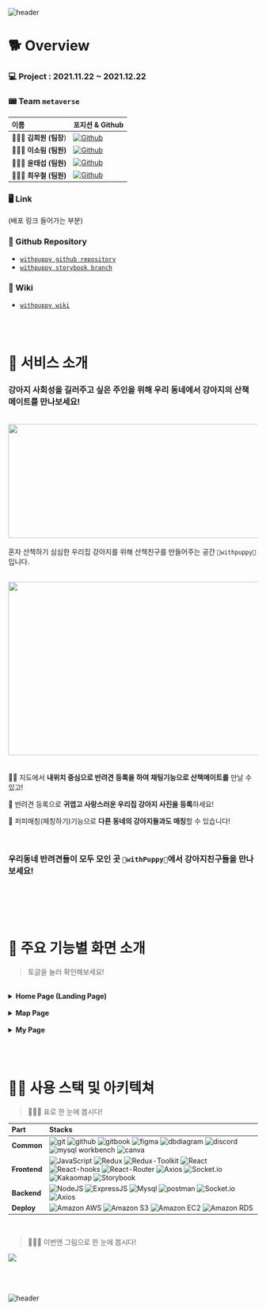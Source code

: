 ![header](https://capsule-render.vercel.app/api?type=wave&color=F7F1ED&height=300&section=header&text=🐶%20withpuppy%20🐶)

# 🐕 Overview

### 💻 Project : 2021.11.22 ~ 2021.12.22

### 📟 Team `metaverse`

| 이름                 | 포지션 & Github                                                                                                                                                                                    |
| :------------------- | :------------------------------------------------------------------------------------------------------------------------------------------------------------------------------------------------- |
| 👩🏻‍💻 **김희원 (팀장**) | <a href="https://github.com/heewonkim-dev"><img alt="Github" src ="https://img.shields.io/badge/Frontend➡️Backend-@heewonkimdev-181717.svg?&style=for-the-badge&logo=Github&logoColor=white"/></a> |
| 👩🏻‍💻 **이소림 (팀원)** | <a href="https://github.com/solimleee"><img alt="Github" src ="https://img.shields.io/badge/Frontend-@solimleee-181717.svg?&style=for-the-badge&logo=Github&logoColor=white"/></a>                 |
| 👨🏻‍💻 **윤태섭 (팀원)** | <a href="https://github.com/taesubyun"><img alt="Github" src ="https://img.shields.io/badge/Frontend-@taesubyun-181717.svg?&style=for-the-badge&logo=Github&logoColor=white"/></a>                 |
| 👨🏻‍💻 **최우철 (팀원)** | <a href="https://github.com/chltjdrhd777"><img alt="Github" src ="https://img.shields.io/badge/Frontend➡️Backend-@chltjdrhd777-181717.svg?&style=for-the-badge&logo=Github&logoColor=white"/></a>  |

### 🖥 Link

(배포 링크 들어가는 부분)

### 💾 Github Repository

- [`withpuppy github repository`](https://github.com/codestates/withpuppy/tree/main)
- [`withpuppy storybook branch`](https://github.com/codestates/withpuppy/tree/storybook)

### 📖 Wiki

- [`withpuppy wiki`](https://github.com/codestates/withpuppy/wiki)

<br><br>

# 🐩 서비스 소개

### 강아지 사회성을 길러주고 싶은 주인을 위해 우리 동네에서 강아지의 산책 메이트를 만나보세요!

<br />

<img src="https://cdn.discordapp.com/attachments/909732319353524224/922656242177036408/Group_1.png" width="800" height="230" />

<br />

혼자 산책하기 심심한 우리집 강아지를 위해 산책친구를 만들어주는 공간 `🐶withpuppy🐶`입니다.

<br />

<img src="https://cdn.discordapp.com/attachments/909732319353524224/922656207536271410/5fd222a0f095ff38.png" width="800" height="350" />

<br />
<br />

🐕‍🦺 지도에서 **내위치 중심으로 반려견 등록을 하여 채팅기능으로 산책메이트를** 만날 수 있고!
<br />

🦮 반려견 등록으로 **귀엽고 사랑스러운 우리집 강아지 사진을 등록**하세요!
<br />

🐩 퍼피매칭(페칭하기)기능으로 **다른 동네의 강아지들과도 매칭**할 수 있습니다!

<br />

### 우리동네 반려견들이 모두 모인 곳 `🐶withPuppy🐶`에서 강아지친구들을 만나보세요!

<br><br>
<br><br>

# 🦮 주요 기능별 화면 소개

> 토글을 눌러 확인해보세요!

<br>

<details>
<summary><b>Home Page (Landing Page)</b></summary>
<div markdown="1">
<br>

<div class="box">
<details>
<summary>1. Sign Up</summary>
<div markdown="1">
<img src="https://github.com/chltjdrhd777/chltjdrhd777-final-prototype-imgs/blob/main/gif/%E1%84%92%E1%85%AC%E1%84%8B%E1%85%AF%E1%86%AB%E1%84%80%E1%85%A1%E1%84%8B%E1%85%B5%E1%86%B8.gif"/>
</div>
</details>
</div>
    
<div class="box">
<details>
<summary>2. Google Login</summary>
<div markdown="1">
<img src="https://github.com/chltjdrhd777/chltjdrhd777-final-prototype-imgs/blob/main/gif/%E1%84%80%E1%85%AE%E1%84%80%E1%85%B3%E1%86%AF%E1%84%85%E1%85%A9%E1%84%80%E1%85%B3%E1%84%8B%E1%85%B5%E1%86%AB.gif" />
</div>
</details>
</div>

<div class="box">
<details>
<summary>3. Kakao Login</summary>
<div markdown="1">
<img src="https://cdn.discordapp.com/attachments/909629390248374305/922392455872147496/939acd1eb0e4b49c.gif" />
</div>
</details>
</div>

<div class="box">
<details>
<summary>4. Email Login</summary>
<div markdown="1">
<img src="https://github.com/chltjdrhd777/chltjdrhd777-final-prototype-imgs/blob/main/gif/%E1%84%8B%E1%85%B5%E1%84%86%E1%85%A6%E1%84%8B%E1%85%B5%E1%86%AF%E1%84%85%E1%85%A9%20%E1%84%85%E1%85%A9%E1%84%80%E1%85%B3%E1%84%8B%E1%85%B5%E1%86%AB%20%E1%84%89%E1%85%A5%E1%86%BC%E1%84%80%E1%85%A9%E1%86%BC%E1%84%89%E1%85%B5.gif"/>
</div>
</details>
</div>

<div class="box">
<details>
<summary>5. Login Responsive</summary>
<div markdown="1">
<img src="https://github.com/chltjdrhd777/chltjdrhd777-final-prototype-imgs/blob/main/gif/%E1%84%85%E1%85%A9%E1%84%80%E1%85%B3%E1%84%8B%E1%85%B5%E1%86%AB%E1%84%8E%E1%85%A1%E1%86%BC%20%E1%84%87%E1%85%A1%E1%86%AB%E1%84%8B%E1%85%B3%E1%86%BC%E1%84%92%E1%85%A7%E1%86%BC.gif"/>
</div>
</details>
</div>

<div class="box">
<details>
<summary>6. Login Failed</summary>
<div markdown="1">
<img src="https://github.com/chltjdrhd777/chltjdrhd777-final-prototype-imgs/blob/main/gif/%E1%84%85%E1%85%A9%E1%84%80%E1%85%B3%E1%84%8B%E1%85%B5%E1%86%AB%20%E1%84%91%E1%85%A9%E1%86%B7%E1%84%8B%E1%85%B5%20%E1%84%83%E1%85%A1%20%E1%84%8E%E1%85%A1%E1%84%8B%E1%85%B5%E1%86%BB%E1%84%8C%E1%85%B5%20%E1%84%8B%E1%85%A1%E1%86%AD%E1%84%8B%E1%85%B3%E1%86%AF%20%E1%84%84%E1%85%A2.gif"/>
</div>
</details>
</div>

<div class="box">
<details>
<summary>7. 로그 아웃</summary>
<div markdown="1">
<img src="https://cdn.discordapp.com/attachments/909629390248374305/922392749867687966/79d1a5248d5d0a9b.gif" />
</div>
</details>
</div>

</div>
</details>

<br>

<details>
<summary><b>Map Page</b></summary>
<div markdown="1">

<br>

<div class="box">
<details>
<summary>1. </summary>
<div markdown="1">

    &nbsp;

</div>
</details>
</div>
    
<div class="box">
<details>
<summary>2. </summary>
<div markdown="1">

    &nbsp;

</div>
</details>
</div>
    
<div class="box">
<details>
<summary>3. </summary>
<div markdown="1">

    &nbsp;

</div>
</details>
</div>

    
<div class="box">
<details>
<summary>4. </summary>
<div markdown="1">

    &nbsp;

</div>
</details>
</div>

<div class="box">
<details>
<summary>5. </summary>
<div markdown="1">

    &nbsp;

</div>
</details>
</div>

<div class="box">
<details>
<summary>6. </summary>
<div markdown="1">

    &nbsp;

</div>
</details>
</div>
    
<div class="box">
<details>
<summary>7. </summary>
<div markdown="1">

    &nbsp;

</div>
</details>
</div>
    
<div class="box">
<details>
<summary>8. </summary>
<div markdown="1">

    &nbsp;

</div>
</details>
</div>

</div>
</details>

<br>

<details>
<summary><b>My Page</b></summary>
<div markdown="1">

<br>

<div class="box">
<details>
<summary>1. Mypage Loding</summary>
<div markdown="1">
<img src="https://github.com/chltjdrhd777/chltjdrhd777-final-prototype-imgs/blob/main/gif/%E1%84%86%E1%85%A1%E1%84%8B%E1%85%B5%E1%84%91%E1%85%A6%E1%84%8B%E1%85%B5%E1%84%8C%E1%85%B5%E1%84%85%E1%85%A9%20%E1%84%8B%E1%85%B5%E1%84%83%E1%85%A9%E1%86%BC.gif" />
</div>
</details>
</div>
 
<div class="box">
<details>
<summary>2. Mypage Responsive</summary>
<div markdown="1">
<img src="https://github.com/chltjdrhd777/chltjdrhd777-final-prototype-imgs/blob/main/gif/%E1%84%86%E1%85%A1%E1%84%8B%E1%85%B5%E1%84%91%E1%85%A6%E1%84%8B%E1%85%B5%E1%84%8C%E1%85%B5%20%E1%84%87%E1%85%A1%E1%86%AB%E1%84%8B%E1%85%B3%E1%86%BC%E1%84%92%E1%85%A7%E1%86%BC.gif" />
</div>
</details>
</div>
    
<div class="box">
<details>
<summary>3. Profile Image</summary>
<div markdown="1">
<img src="https://github.com/chltjdrhd777/chltjdrhd777-final-prototype-imgs/blob/main/gif/%E1%84%91%E1%85%B3%E1%84%85%E1%85%A9%E1%84%91%E1%85%B5%E1%86%AF%20%E1%84%8B%E1%85%B5%E1%84%86%E1%85%B5%E1%84%8C%E1%85%B5%20%E1%84%87%E1%85%A7%E1%86%AB%E1%84%80%E1%85%A7%E1%86%BC.gif" />
</div>
</details>
</div>

    
<div class="box">
<details>
<summary>4. Upload Failed</summary>
<div markdown="1">
<img src="https://github.com/chltjdrhd777/chltjdrhd777-final-prototype-imgs/blob/main/gif/%E1%84%91%E1%85%B3%E1%84%85%E1%85%A9%E1%84%91%E1%85%B5%E1%86%AF%20%E1%84%8B%E1%85%B5%E1%84%86%E1%85%B5%E1%84%8C%E1%85%B5%E1%84%80%E1%85%A1%20%E1%84%82%E1%85%A5%E1%84%86%E1%85%AE%20%E1%84%8F%E1%85%B3%E1%86%AF%20%E1%84%89%E1%85%B5.gif" />
</div>
</details>
</div>

<div class="box">
<details>
<summary>5. Mypage Edit</summary>
<div markdown="1">
<img src="https://github.com/chltjdrhd777/chltjdrhd777-final-prototype-imgs/blob/main/gif/%E1%84%86%E1%85%A1%E1%84%8B%E1%85%B5%E1%84%91%E1%85%A6%E1%84%8B%E1%85%B5%E1%84%8C%E1%85%B5%20%E1%84%82%E1%85%A2%E1%84%8C%E1%85%A5%E1%86%BC%E1%84%87%E1%85%A9%20%E1%84%89%E1%85%AE%E1%84%8C%E1%85%A5%E1%86%BC.gif" />
</div>
</details>
</div>

<div class="box">
<details>
<summary>6. Mypage Pinpointer dropdown</summary>
<div markdown="1">
<img src="https://github.com/chltjdrhd777/chltjdrhd777-final-prototype-imgs/blob/main/gif/%E1%84%91%E1%85%B5%E1%86%AB%E1%84%91%E1%85%A9%E1%84%8B%E1%85%B5%E1%86%AB%E1%84%90%E1%85%A5%20%E1%84%83%E1%85%B3%E1%84%85%E1%85%A1%E1%86%B8%E1%84%83%E1%85%A1%E1%84%8B%E1%85%AE%E1%86%AB.gif"/>
</div>
</details>
</div>
    
<div class="box">
<details>
<summary>7. Mypage Pinpointer Chating</summary>
<div markdown="1">
<img src="https://github.com/chltjdrhd777/chltjdrhd777-final-prototype-imgs/blob/main/gif/%E1%84%8E%E1%85%A2%E1%84%90%E1%85%B5%E1%86%BC%E1%84%8E%E1%85%A1%E1%86%BC%20%E1%84%8B%E1%85%A5%E1%86%B8%E1%84%83%E1%85%A6%E1%84%8B%E1%85%B5%E1%84%90%E1%85%B3.gif" />
</div>
</details>
</div>
    
<div class="box">
<details>
<summary>8. </summary>
<div markdown="1">

    &nbsp;

</div>
</details>
</div>

</div>
</details>

<br><br>

# 🐕‍🦺 사용 스택 및 아키텍쳐

> 👩🏻‍💻 표로 한 눈에 봅시다!

| Part         | Stacks                                                                                                                                                                                                                                                                                                                                                                                                                                                                                                                                                                                                                                                                                                                                                                                                                                                                                                                                                                                                                                                                                                                                                                                                                                                                                                                                                                |
| :----------- | :-------------------------------------------------------------------------------------------------------------------------------------------------------------------------------------------------------------------------------------------------------------------------------------------------------------------------------------------------------------------------------------------------------------------------------------------------------------------------------------------------------------------------------------------------------------------------------------------------------------------------------------------------------------------------------------------------------------------------------------------------------------------------------------------------------------------------------------------------------------------------------------------------------------------------------------------------------------------------------------------------------------------------------------------------------------------------------------------------------------------------------------------------------------------------------------------------------------------------------------------------------------------------------------------------------------------------------------------------------------------- |
| **Common**   | <img alt="git" src ="https://img.shields.io/badge/git-F05032.svg?&style=for-the-badge&logo=git&logoColor=white"/> <img alt="github" src ="https://img.shields.io/badge/github-181717.svg?&style=for-the-badge&logo=github&logoColor=white"/> <img alt="gitbook" src ="https://img.shields.io/badge/gitbook-3884FF.svg?&style=for-the-badge&logo=gitbook&logoColor=white"/> <img alt="figma" src ="https://img.shields.io/badge/figma-F24E1E.svg?&style=for-the-badge&logo=figma&logoColor=white"/> <img alt="dbdiagram" src ="https://img.shields.io/badge/dbdiagram-F08705.svg?&style=for-the-badge&logo=diagrams.net&logoColor=white"/> <img alt="discord" src ="https://img.shields.io/badge/discord-5865F2.svg?&style=for-the-badge&logo=discord&logoColor=white"/> <img alt="mysql workbench" src ="https://img.shields.io/badge/Mysql%20Workbench-4479A1.svg?&style=for-the-badge&logo=mysql&logoColor=white"/> <img alt="canva" src ="https://img.shields.io/badge/canva-00C4CC.svg?&style=for-the-badge&logo=canva&logoColor=white"/>                                                                                                                                                                                                                                                                                                                         |
| **Frontend** | <img alt="JavaScript" src ="https://img.shields.io/badge/JavaScript-F7DF1E.svg?&style=for-the-badge&logo=Javascript&logoColor=black"/> <img alt="Redux" src ="https://img.shields.io/badge/redux-764ABC.svg?&style=for-the-badge&logo=redux&logoColor=white"/> <img alt="Redux-Toolkit" src ="https://img.shields.io/badge/redux%20toolkit-764ABC.svg?&style=for-the-badge&logo=redux&logoColor=white"/> <img alt="React" src ="https://img.shields.io/badge/react-61DAFB.svg?&style=for-the-badge&logo=react&logoColor=black"/> <img alt="React-hooks" src ="https://img.shields.io/badge/react%20hooks-61DAFB.svg?&style=for-the-badge&logo=react&logoColor=black"/> <img alt="React-Router" src ="https://img.shields.io/badge/react%20router-CA4245.svg?&style=for-the-badge&logo=reactrouter&logoColor=white"/> <img alt="Axios" src ="https://img.shields.io/badge/Axios-2C5BB4.svg?&style=for-the-badge&logo=Artstation&logoColor=white"/> <img alt="Socket.io" src ="https://img.shields.io/badge/Socket.io-010101.svg?&style=for-the-badge&logo=socket.io&logoColor=white"/> <img alt="Kakaomap" src ="https://img.shields.io/badge/Kakao%20Map%20API-FFCE00.svg?&style=for-the-badge&logo=GoogleMaps&logoColor=black"/> <img alt="Storybook" src ="https://img.shields.io/badge/storybook-FF4785.svg?&style=for-the-badge&logo=storybook&logoColor=white"/> |
| **Backend**  | <img alt="NodeJS" src ="https://img.shields.io/badge/Nodejs-339933.svg?&style=for-the-badge&logo=Node.Js&logoColor=white"/> <img alt="ExpressJS" src ="https://img.shields.io/badge/ExpressJs-000000.svg?&style=for-the-badge&logo=express&logoColor=white"/> <img alt="Mysql" src ="https://img.shields.io/badge/mysql-4479A1.svg?&style=for-the-badge&logo=mysql&logoColor=white"/> <img alt="postman" src ="https://img.shields.io/badge/postman-FF6C37.svg?&style=for-the-badge&logo=postman&logoColor=white"/> <img alt="Socket.io" src ="https://img.shields.io/badge/Socket.io-010101.svg?&style=for-the-badge&logo=socket.io&logoColor=white"/> <img alt="Axios" src ="https://img.shields.io/badge/Axios-2C5BB4.svg?&style=for-the-badge&logo=Artstation&logoColor=white"/>                                                                                                                                                                                                                                                                                                                                                                                                                                                                                                                                                                                  |
| **Deploy**   | <img alt="Amazon AWS" src ="https://img.shields.io/badge/Amazon%20AWS-232F3E.svg?&style=for-the-badge&logo=AmazonAWS&logoColor=white"/> <img alt="Amazon S3" src ="https://img.shields.io/badge/Amazon%20S3-569A31.svg?&style=for-the-badge&logo=AmazonS3&logoColor=white"/> <img alt="Amazon EC2" src ="https://img.shields.io/badge/Amazon%20EC2-FD5750.svg?&style=for-the-badge&logo=Serverless&logoColor=white"/> <img alt="Amazon RDS" src ="https://img.shields.io/badge/Amazon%20RDS-4053D6.svg?&style=for-the-badge&logo=AmazonDynamoDB&logoColor=white"/>                                                                                                                                                                                                                                                                                                                                                                                                                                                                                                                                                                                                                                                                                                                                                                                                    |

<br>

> 👨🏻‍💻 이번엔 그림으로 한 눈에 봅시다!

![](https://cdn.discordapp.com/attachments/919947353740443721/922339691003514930/withpuppy_4.png)

<br><br>

![header](https://capsule-render.vercel.app/api?type=wave&color=F7F1ED&height=300&section=footer&text=Thank%20you%20for%20Reading!)
